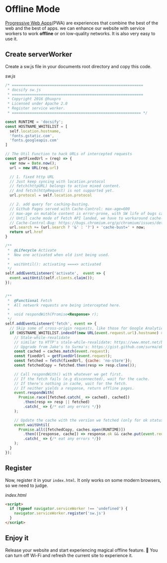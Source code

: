 # Offline Mode

[Progressive Web Apps](https://developers.google.com/web/progressive-web-apps/)(PWA) are experiences that combine the best of the web and the best of apps. we can enhance our website with service workers to work **offline** or on low-quality networks.
It is also very easy to use it.

## Create serverWorker
Create a sw.js file in your documents root directory and copy this code.

*sw.js*

```js
/* ===========================================================
 * docsify sw.js
 * ===========================================================
 * Copyright 2016 @huxpro
 * Licensed under Apache 2.0
 * Register service worker.
 * ========================================================== */

const RUNTIME = 'docsify';
const HOSTNAME_WHITELIST = [
  self.location.hostname,
  'fonts.gstatic.com',
  'fonts.googleapis.com'
]

// The Util Function to hack URLs of intercepted requests
const getFixedUrl = (req) => {
  var now = Date.now();
  url = new URL(req.url)

  // 1. fixed http URL
  // Just keep syncing with location.protocol
  // fetch(httpURL) belongs to active mixed content.
  // And fetch(httpRequest) is not supported yet.
  url.protocol = self.location.protocol

  // 2. add query for caching-busting.
  // Github Pages served with Cache-Control: max-age=600
  // max-age on mutable content is error-prone, with SW life of bugs can even extend.
  // Until cache mode of Fetch API landed, we have to workaround cache-busting with query string.
  // Cache-Control-Bug: https://bugs.chromium.org/p/chromium/issues/detail?id=453190
  url.search += (url.search ? '&' : '?') + 'cache-bust=' + now;
  return url.href
}

/**
 *  @Lifecycle Activate
 *  New one activated when old isnt being used.
 *
 *  waitUntil(): activating ====> activated
 */
self.addEventListener('activate',  event => {
  event.waitUntil(self.clients.claim());
});


/**
 *  @Functional Fetch
 *  All network requests are being intercepted here.
 *
 *  void respondWith(Promise<Response> r);
 */
self.addEventListener('fetch', event => {
  // Skip some of cross-origin requests, like those for Google Analytics.
  if (HOSTNAME_WHITELIST.indexOf(new URL(event.request.url).hostname) > -1) {
    // Stale-while-revalidate
    // similar to HTTP's stale-while-revalidate: https://www.mnot.net/blog/2007/12/12/stale
    // Upgrade from Jake's to Surma's: https://gist.github.com/surma/eb441223daaedf880801ad80006389f1
    const cached = caches.match(event.request);
    const fixedUrl = getFixedUrl(event.request);
    const fetched = fetch(fixedUrl, {cache: 'no-store'});
    const fetchedCopy = fetched.then(resp => resp.clone());

    // Call respondWith() with whatever we get first.
    // If the fetch fails (e.g disconnected), wait for the cache.
    // If there’s nothing in cache, wait for the fetch.
    // If neither yields a response, return offline pages.
    event.respondWith(
      Promise.race([fetched.catch(_ => cached), cached])
        .then(resp => resp || fetched)
        .catch(_ => {/* eat any errors */})
    );

    // Update the cache with the version we fetched (only for ok status)
    event.waitUntil(
      Promise.all([fetchedCopy, caches.open(RUNTIME)])
        .then(([response, cache]) => response.ok && cache.put(event.request, response))
        .catch(_ => {/* eat any errors */})
    );
  }
});
```

## Register

Now, register it in your `index.html`. It only works on some modern browsers, so we need to judge.

*index.html*

```html
<script>
  if (typeof navigator.serviceWorker !== 'undefined') {
    navigator.serviceWorker.register('sw.js')
  }
</script>
```

## Enjoy it

Release your website and start experiencing magical offline feature. :ghost: You can turn off Wi-Fi and refresh the current site to experience it.
